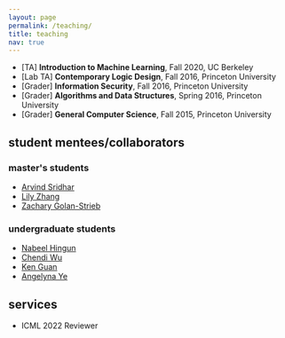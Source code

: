 ```yaml
---
layout: page
permalink: /teaching/
title: teaching
nav: true
---
```


- [TA] **Introduction to Machine Learning**, Fall 2020, UC Berkeley
- [Lab TA] **Contemporary Logic Design**, Fall 2016, Princeton University
- [Grader] **Information Security**, Fall 2016, Princeton University
- [Grader] **Algorithms and Data Structures**, Spring 2016, Princeton University
- [Grader] **General Computer Science**, Fall 2015, Princeton University

## student mentees/collaborators

### master's students

- [Arvind Sridhar](https://www.arvindpsridhar.com/)
- [Lily Zhang](https://www.linkedin.com/in/xinyun-zhang-b401bb11a/)
- [Zachary Golan-Strieb](https://www.linkedin.com/in/zachary-golan-strieb-386b8a9b/)

### undergraduate students

- [Nabeel Hingun](https://nabeelhingun.com/)
- [Chendi Wu](https://www.linkedin.com/in/chendi-wu-66632693/)
- [Ken Guan](https://www.linkedin.com/in/ruihan-guan/)
- [Angelyna Ye](https://www.linkedin.com/in/yilin-angelyna-ye/)

## services

- ICML 2022 Reviewer